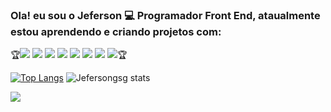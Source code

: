 ### Ola! eu sou o Jeferson :computer: Programador Front End, ataualmente estou aprendendo e criando projetos com:
:trophy:<img src="https://img.shields.io/badge/HTML5-E34F26?style=for-the-badge&logo=html5&logoColor=white" />
<img src="https://img.shields.io/badge/CSS-239120?&style=for-the-badge&logo=css3&logoColor=white"/>
<img src="https://img.shields.io/badge/JavaScript-F7DF1E?style=for-the-badge&logo=javascript&logoColor=black"/>
<img src="https://img.shields.io/badge/TypeScript-007ACC?&style=for-the-badge&logo=tipyscript&logoColor=white"/>
<img src="https://img.shields.io/badge/Node.js-43853D?style=for-the-badge&logo=node.js&logoColor=white"/>
<img src="https://img.shields.io/badge/Express.js-404D59?style=for-the-badge"/>
<img src="https://img.shields.io/badge/React-20232A?style=for-the-badge&logo=react&logoColor=61DAFB"/>
<img src="https://img.shields.io/badge/MongoDB-4EA94B?style=for-the-badge&logo=mongodb&logoColor=white"/>:trophy:



[![Top Langs](https://github-readme-stats.vercel.app/api/top-langs/?username=jefersongsg&layout=donut-vertical)](https://github.com/anuraghazra/github-readme-stats)
![Jefersongsg stats](https://github-readme-stats.vercel.app/api?username=jefersongsg&show_icons=true&theme=synthwave) 

![](https://komarev.com/ghpvc/?username=jefersongsg)
<!--
**jefersongsg/jefersongsg** is a ✨ _special_ ✨ repository because its `README.md` (this file) appears on your GitHub profile.

Here are some ideas to get you started:

- 🔭 I’m currently working on ...
- 🌱 I’m currently learning ...
- 👯 I’m looking to collaborate on ...
- 🤔 I’m looking for help with ...
- 💬 Ask me about ...
- 📫 How to reach me: ...
- 😄 Pronouns: ...
- ⚡ Fun fact: ...
-->
